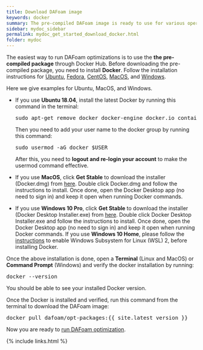 ```yaml
---
title: Download DAFoam image
keywords: docker
summary: The pre-compiled DAFoam image is ready to use for various operating systems.
sidebar: mydoc_sidebar
permalink: mydoc_get_started_download_docker.html
folder: mydoc
---
```


The easiest way to run DAFoam optimizations is to use the **the pre-compiled package** through Docker Hub. Before downloading the pre-compiled package, you need to install **Docker**. Follow the installation instructions for [Ubuntu](https://docs.docker.com/install/linux/docker-ce/ubuntu), [Fedora](https://docs.docker.com/install/linux/docker-ce/fedora), [CentOS](https://docs.docker.com/install/linux/docker-ce/centos), [MacOS](https://hub.docker.com/editions/community/docker-ce-desktop-mac/), and  [Windows](https://hub.docker.com/editions/community/docker-ce-desktop-windows/). 

Here we give examples for Ubuntu, MacOS, and Windows.
 
- If you use **Ubuntu 18.04**, install the latest Docker by running this command in the terminal:

  <pre>
  sudo apt-get remove docker docker-engine docker.io containerd runc && sudo apt-get update && sudo apt-get install apt-transport-https ca-certificates curl gnupg-agent   software-properties-common -y && curl -fsSL https://download.docker.com/linux/ubuntu/gpg | sudo apt-key add - && sudo add-apt-repository "deb [arch=amd64] https:// download. docker.com/linux/ubuntu $(lsb_release -cs) stable" && sudo apt-get update && sudo apt-get install docker docker.io -y
  </pre>
  
  Then you need to add your user name to the docker group by running this command:
  
  <pre>
  sudo usermod -aG docker $USER
  </pre>
  
  After this, you need to **logout and re-login your account** to make the usermod command effective. 

- If you use **MacOS**, click **Get Stable** to download the installer (Docker.dmg) from [here](https://hub.docker.com/editions/community/docker-ce-desktop-mac). Double click Docker.dmg and follow the instructions to install. Once done, open the Docker Desktop app (no need to sign in) and keep it open when running Docker commands.

- If you use **Windows 10 Pro**, click **Get Stable** to download the installer (Docker Desktop Installer.exe) from [here](https://hub.docker.com/editions/community/docker-ce-desktop-windows/). Double click Docker Desktop Installer.exe and follow the instructions to install. Once done, open the Docker Desktop app (no need to sign in) and keep it open when running Docker commands. If you use **Windows 10 Home**, please follow the [instructions](https://docs.docker.com/docker-for-windows/install-windows-home) to enable Windows Subsystem for Linux (WSL) 2, before installing Docker.

Once the above installation is done, open a **Terminal** (Linux and MacOS) or **Command Prompt** (Windows) and verify the docker installation by running:

<pre>
docker --version
</pre>

You should be able to see your installed Docker version.

Once the Docker is installed and verified, run this command from the terminal to download the DAFoam image:

<pre>
docker pull dafoam/opt-packages:{{ site.latest_version }}
</pre>

Now you are ready to [run DAFoam optimization](mydoc_get_started_run.html).


{% include links.html %}
